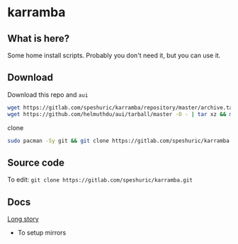 # karramba

## What is here?
Some home install scripts. Probably you don't need it, but you can use it.

## Download

Download this repo and `aui`

```bash
wget https://gitlab.com/speshuric/karramba/repository/master/archive.tar.gz -O - | tar xz && mv karramba-* karramba
wget https://github.com/helmuthdu/aui/tarball/master -O - | tar xz && mv helmuthdu-aui-* aui 
```

clone
```bash
sudo pacman -Sy git && git clone https://gitlab.com/speshuric/karramba.git
```


## Source code

To edit: `git clone https://gitlab.com/speshuric/karramba.git`

## Docs

[Long story](./docs/log.md) 




- To setup mirrors 